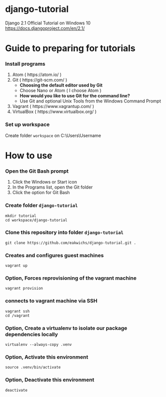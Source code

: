 # django-tutorial

Django 2.1 Official Tutorial on Windows 10<br>
https://docs.djangoproject.com/en/2.1/


<h1>Guide to preparing for tutorials</h1>

<h3>Install programs</h3>
<ol>
  <li>Atom ( https://atom.io/ )</li>
  <li>Git ( https://git-scm.com/ )
    <ul>
      <li><strong>Choosing the default editor used by Git</strong></li>
      <li>Choose Nano or Atom ( I choose Atom )</li>
      <li><strong>How would you like to use Git for the command line?</strong></li>
      <li>Use Git and optional Unix Tools from the Windows Command Prompt</li>
    </ul>
  </li>
  <li>Vagrant ( https://www.vagrantup.com/ )</li>
  <li>VirtualBox ( https://www.virtualbox.org/ )</li>
</ol>

<h3>Set up workspace</h3>
Create folder <code>workspace</code> on C:\Users\Username


<h1>How to use</h1>

<h3>Open the Git Bash prompt</h3>
<ol>
  <li>Click the Windows or Start icon</li>
  <li>In the Programs list, open the Git folder</li>
  <li>Click the option for Git Bash</li>
</ol>

<h3>Create folder <code>django-tutorial</code></h3>
<code>mkdir tutorial</code><br>
<code>cd workspace/django-tutorial</code>

<h3>Clone this repository into folder <code>django-tutorial</code></h3>
<code>git clone https://github.com/eakwichs/django-tutorial.git .</code>

<h3>Creates and configures guest machines</h3>
<code>vagrant up</code>

<h3>Option, Forces reprovisioning of the vagrant machine</h3>
<code>vagrant provision</code>

<h3>connects to vagrant machine via SSH</h3>
<code>vagrant ssh</code><br>
<code>cd /vagrant</code>

<h3>Option, Create a virtualenv to isolate our package dependencies locally</h3>
<code>virtualenv --always-copy .venv</code>

<h3>Option, Activate this environment</h3>
<code>source .venv/bin/activate</code>

<h3>Option, Deactivate this environment</h3>
<code>deactivate</code>
